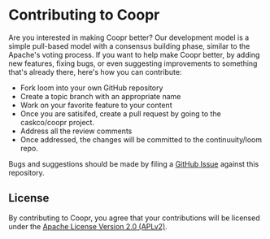 # Contributing to Coopr

Are you interested in making Coopr better? Our development model is a simple
pull-based model with a consensus building phase, similar to the Apache's voting process.
If you want to help make Coopr better, by adding new features, fixing bugs, or
even suggesting improvements to something that's already there, here's how you can
contribute:

 * Fork loom into your own GitHub repository
 * Create a topic branch with an appropriate name
 * Work on your favorite feature to your content
 * Once you are satisifed, create a pull request by going to the caskco/coopr project.
 * Address all the review comments
 * Once addressed, the changes will be committed to the continuuity/loom repo.

Bugs and suggestions should be made by filing a [GitHub Issue](https://github.com/caskco/coopr/issues)
against this repository.

## License

By contributing to Coopr, you agree that your contributions will be licensed under the
[Apache License Version 2.0 (APLv2)](LICENSE).

